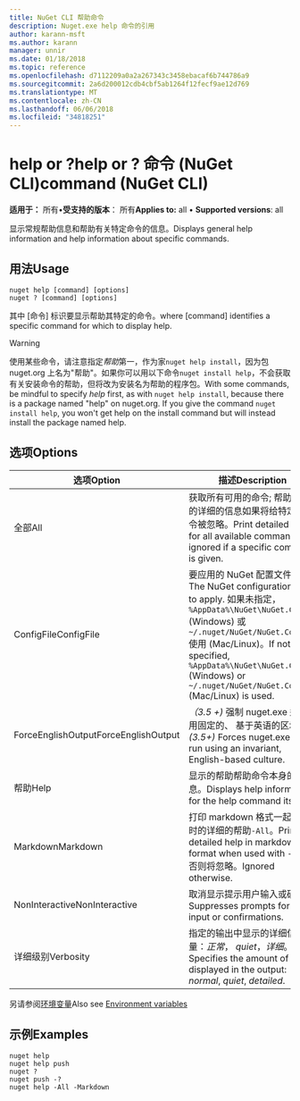 ```yaml
---
title: NuGet CLI 帮助命令
description: Nuget.exe help 命令的引用
author: karann-msft
ms.author: karann
manager: unnir
ms.date: 01/18/2018
ms.topic: reference
ms.openlocfilehash: d7112209a0a2a267343c3458ebacaf6b744786a9
ms.sourcegitcommit: 2a6d200012cdb4cbf5ab1264f12fecf9ae12d769
ms.translationtype: MT
ms.contentlocale: zh-CN
ms.lasthandoff: 06/06/2018
ms.locfileid: "34818251"
---
```

# <a name="help-or--command-nuget-cli"></a><span data-ttu-id="c8d10-103">help or ?</span><span class="sxs-lookup"><span data-stu-id="c8d10-103">help or ?</span></span> <span data-ttu-id="c8d10-104">命令 (NuGet CLI)</span><span class="sxs-lookup"><span data-stu-id="c8d10-104">command (NuGet CLI)</span></span>

<span data-ttu-id="c8d10-105">**适用于：** 所有&bullet;**受支持的版本**： 所有</span><span class="sxs-lookup"><span data-stu-id="c8d10-105">**Applies to:** all &bullet; **Supported versions**: all</span></span>

<span data-ttu-id="c8d10-106">显示常规帮助信息和帮助有关特定命令的信息。</span><span class="sxs-lookup"><span data-stu-id="c8d10-106">Displays general help information and help information about specific commands.</span></span>

## <a name="usage"></a><span data-ttu-id="c8d10-107">用法</span><span class="sxs-lookup"><span data-stu-id="c8d10-107">Usage</span></span>

```cli
nuget help [command] [options]
nuget ? [command] [options]
```

<span data-ttu-id="c8d10-108">其中 [命令] 标识要显示帮助其特定的命令。</span><span class="sxs-lookup"><span data-stu-id="c8d10-108">where [command] identifies a specific command for which to display help.</span></span>

> [!Warning]
> <span data-ttu-id="c8d10-109">使用某些命令，请注意指定*帮助*第一，作为家`nuget help install`，因为包 nuget.org 上名为"帮助"。如果你可以用以下命令`nuget install help`，不会获取有关安装命令的帮助，但将改为安装名为帮助的程序包。</span><span class="sxs-lookup"><span data-stu-id="c8d10-109">With some commands, be mindful to specify *help* first, as with `nuget help install`, because there is a package named "help" on nuget.org. If you give the command `nuget install help`, you won't get help on the install command but will instead install the package named help.</span></span>

## <a name="options"></a><span data-ttu-id="c8d10-110">选项</span><span class="sxs-lookup"><span data-stu-id="c8d10-110">Options</span></span>

| <span data-ttu-id="c8d10-111">选项</span><span class="sxs-lookup"><span data-stu-id="c8d10-111">Option</span></span> | <span data-ttu-id="c8d10-112">描述</span><span class="sxs-lookup"><span data-stu-id="c8d10-112">Description</span></span> |
| --- | --- |
| <span data-ttu-id="c8d10-113">全部</span><span class="sxs-lookup"><span data-stu-id="c8d10-113">All</span></span> | <span data-ttu-id="c8d10-114">获取所有可用的命令; 帮助打印的详细的信息如果将给特定的命令被忽略。</span><span class="sxs-lookup"><span data-stu-id="c8d10-114">Print detailed help for all available commands; ignored if a specific command is given.</span></span> |
| <span data-ttu-id="c8d10-115">ConfigFile</span><span class="sxs-lookup"><span data-stu-id="c8d10-115">ConfigFile</span></span> | <span data-ttu-id="c8d10-116">要应用的 NuGet 配置文件。</span><span class="sxs-lookup"><span data-stu-id="c8d10-116">The NuGet configuration file to apply.</span></span> <span data-ttu-id="c8d10-117">如果未指定， `%AppData%\NuGet\NuGet.Config` (Windows) 或`~/.nuget/NuGet/NuGet.Config`使用 (Mac/Linux)。</span><span class="sxs-lookup"><span data-stu-id="c8d10-117">If not specified, `%AppData%\NuGet\NuGet.Config` (Windows) or `~/.nuget/NuGet/NuGet.Config` (Mac/Linux) is used.</span></span>|
| <span data-ttu-id="c8d10-118">ForceEnglishOutput</span><span class="sxs-lookup"><span data-stu-id="c8d10-118">ForceEnglishOutput</span></span> | <span data-ttu-id="c8d10-119">*（3.5 +)* 强制 nuget.exe 运行使用固定的、 基于英语的区域性。</span><span class="sxs-lookup"><span data-stu-id="c8d10-119">*(3.5+)* Forces nuget.exe to run using an invariant, English-based culture.</span></span> |
| <span data-ttu-id="c8d10-120">帮助</span><span class="sxs-lookup"><span data-stu-id="c8d10-120">Help</span></span> | <span data-ttu-id="c8d10-121">显示的帮助帮助命令本身的信息。</span><span class="sxs-lookup"><span data-stu-id="c8d10-121">Displays help information for the help command itself.</span></span> |
| <span data-ttu-id="c8d10-122">Markdown</span><span class="sxs-lookup"><span data-stu-id="c8d10-122">Markdown</span></span> | <span data-ttu-id="c8d10-123">打印 markdown 格式一起使用时的详细的帮助`-All`。</span><span class="sxs-lookup"><span data-stu-id="c8d10-123">Print detailed help in markdown format when used with `-All`.</span></span> <span data-ttu-id="c8d10-124">否则将忽略。</span><span class="sxs-lookup"><span data-stu-id="c8d10-124">Ignored otherwise.</span></span> |
| <span data-ttu-id="c8d10-125">NonInteractive</span><span class="sxs-lookup"><span data-stu-id="c8d10-125">NonInteractive</span></span> | <span data-ttu-id="c8d10-126">取消显示提示用户输入或确认。</span><span class="sxs-lookup"><span data-stu-id="c8d10-126">Suppresses prompts for user input or confirmations.</span></span> |
| <span data-ttu-id="c8d10-127">详细级别</span><span class="sxs-lookup"><span data-stu-id="c8d10-127">Verbosity</span></span> | <span data-ttu-id="c8d10-128">指定的输出中显示的详细信息量：*正常*， *quiet*，*详细*。</span><span class="sxs-lookup"><span data-stu-id="c8d10-128">Specifies the amount of detail displayed in the output: *normal*, *quiet*, *detailed*.</span></span> |

<span data-ttu-id="c8d10-129">另请参阅[环境变量](cli-ref-environment-variables.md)</span><span class="sxs-lookup"><span data-stu-id="c8d10-129">Also see [Environment variables](cli-ref-environment-variables.md)</span></span>

## <a name="examples"></a><span data-ttu-id="c8d10-130">示例</span><span class="sxs-lookup"><span data-stu-id="c8d10-130">Examples</span></span>

```cli
nuget help
nuget help push
nuget ?
nuget push -?
nuget help -All -Markdown
```
